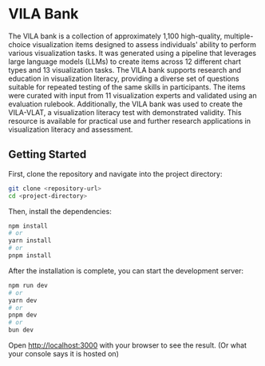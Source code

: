 # VILA Bank

The VILA bank is a collection of approximately 1,100 high-quality, multiple-choice visualization items designed to assess individuals' ability to perform various visualization tasks. It was generated using a pipeline that leverages large language models (LLMs) to create items across 12 different chart types and 13 visualization tasks. The VILA bank supports research and education in visualization literacy, providing a diverse set of questions suitable for repeated testing of the same skills in participants. The items were curated with input from 11 visualization experts and validated using an evaluation rulebook. Additionally, the VILA bank was used to create the VILA-VLAT, a visualization literacy test with demonstrated validity. This resource is available for practical use and further research applications in visualization literacy and assessment.

## Getting Started

First, clone the repository and navigate into the project directory:

```bash
git clone <repository-url>
cd <project-directory>
```

Then, install the dependencies:

```bash
npm install
# or
yarn install
# or
pnpm install
```

After the installation is complete, you can start the development server:

```bash
npm run dev
# or
yarn dev
# or
pnpm dev
# or
bun dev
```

Open [http://localhost:3000](http://localhost:3000) with your browser to see the result. (Or what your console says it is hosted on)